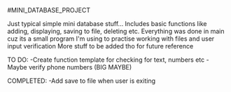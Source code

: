 #MINI_DATABASE_PROJECT

Just typical simple mini database stuff...
Includes basic functions like adding, displaying, saving to file, deleting etc.
Everything was done in main cuz its a small program I'm using to practise working with files and user input verification
More stuff to be added tho for future reference

TO DO:
-Create function template for checking for text, numbers etc
-Maybe verify phone numbers (BIG MAYBE)


COMPLETED:
-Add save to file when user is exiting